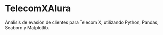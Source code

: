 # TelecomXAlura
Análisis de evasión de clientes para Telecom X, utilizando Python, Pandas, Seaborn y Matplotlib.
